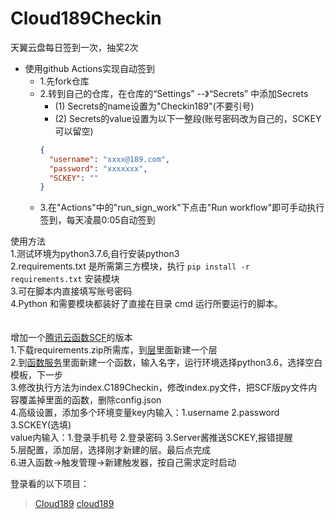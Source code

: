 # Cloud189Checkin
天翼云盘每日签到一次，抽奖2次<br>

* 使用github Actions实现自动签到
    *  1.先fork仓库
    *  2.转到自己的仓库，在仓库的“Settings” --》“Secrets” 中添加Secrets
        *  (1) Secrets的name设置为"Checkin189"(不要引号)
        *  (2) Secrets的value设置为以下一整段(账号密码改为自己的，SCKEY可以留空)
          ```json
          {
            "username": "xxxx@189.com",
            "password": "xxxxxxx",
            "SCKEY": ""
          }
          ```
    *  3.在"Actions"中的"run_sign_work"下点击"Run workflow"即可手动执行签到，每天凌晨0:05自动签到


使用方法<br>
1.测试环境为python3.7.6,自行安装python3<br>
2.requirements.txt 是所需第三方模块，执行 `pip install -r requirements.txt` 安装模块<br>
3.可在脚本内直接填写账号密码<br>
4.Python 和需要模块都装好了直接在目录 cmd 运行所要运行的脚本。<br>
<br>
<br>
增加一个[腾讯云函数SCF](https://console.cloud.tencent.com/scf/index)的版本<br>
1.下载requirements.zip所需库，到[层](https://console.cloud.tencent.com/scf/layer)里面新建一个层<br>
2.到[函数服务](https://console.cloud.tencent.com/scf/list)里面新建一个函数，输入名字，运行环境选择python3.6，选择空白模板，下一步<br>
3.修改执行方法为index.C189Checkin，修改index.py文件，把SCF版py文件内容覆盖掉里面的函数，删除config.json<br>
4.高级设置，添加多个环境变量key内输入：1.username 2.password 3.SCKEY(选填)<br>
value内输入：1.登录手机号 2.登录密码 3.Server酱推送SCKEY,报错提醒<br>
5.层配置，添加层，选择刚才新建的层。最后点完成<br>
6.进入函数→触发管理→新建触发器，按自己需求定时启动<br>


登录看的以下项目：
> [Cloud189](https://github.com/Dawnnnnnn/Cloud189)
> [cloud189](https://github.com/Aruelius/cloud189)
